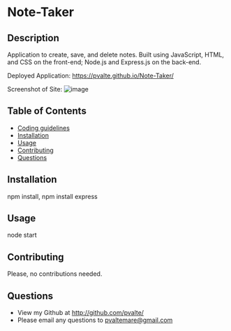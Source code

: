 # Note-Taker


## Description

Application to create, save, and delete notes.
Built using JavaScript, HTML, and CSS on the front-end; Node.js and Express.js on the back-end.

Deployed Application: https://pvalte.github.io/Note-Taker/

Screenshot of Site: 
![image](https://user-images.githubusercontent.com/86697117/139963270-c4c0515e-352d-435a-84ce-0efc88bbd30a.png)


## Table of Contents

* [Coding guidelines](https://github.com/microsoft/vscode/wiki/Coding-Guidelines)
* [Installation](#Installation)
* [Usage](#Usage)
* [Contributing](#Contributing)
* [Questions](#Questions)

## Installation

npm install, npm install express
    
## Usage

node start
    
## Contributing

Please, no contributions needed.
    
        
## Questions

* View my Github at http://github.com/pvalte/
* Please email any questions to pvaltemare@gmail.com

